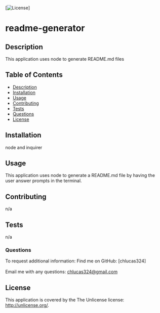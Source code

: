 
  [![License](https://img.shields.io/badge/License-Unlicense-blue.svg)]

  # readme-generator

  ## Description
  This application uses node to generate README.md files

  ## Table of Contents
  * [Description](#description)
  * [Installation](#installation)
  * [Usage](#usage)
  * [Contributing](#contributing)
  * [Tests](#tests)
  * [Questions](#questions)
  * [License](#license)
  
  ## Installation
  node and inquirer

  ## Usage
  This application uses node to generate a README.md file by having the user answer prompts in the terminal.

  ## Contributing
  n/a

  ## Tests
  n/a

  ### Questions
  To request additional information: 
  Find me on GitHub: [chlucas324]<br /><br />
  Email me with any questions: chlucas324@gmail.com

  ## License
  This application is covered by the The Unlicense license: http://unlicense.org/.

